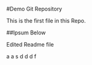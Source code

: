 #Demo Git Repository

This is the first file in this Repo.

##Ipsum Below

Edited Readme file

a
a
s
d
d
d
f